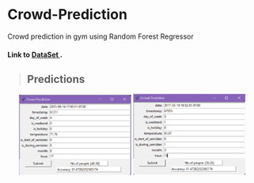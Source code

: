 # Crowd-Prediction
Crowd prediction in gym using Random Forest Regressor
<br/>
#### Link to [DataSet ](https://raw.githubusercontent.com/SaiSwarup27/Crowd-Prediction/master/dataset/data.csv).

> ## Predictions 
<p align="center" width="100%">
    <img width="45%" src="https://github.com/SaiSwarup27/Crowd-Prediction/blob/master/Predictions/prediction1.png">
    <img width="45%" src="https://github.com/SaiSwarup27/Crowd-Prediction/blob/master/Predictions/prediction2.png">
</p>
